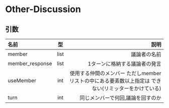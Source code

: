 # Other-Discussion

## 引数
|名前|型|説明|
|:--|:--:|--:|
|member|list|議論者の名前|
|member_response|list|1ターンに格納する議論者の発言|
|useMember|int|使用する仲間のメンバー  ただしmemberリストの中にある要素数以上指定は  できない(リミッターをかけている)|
|turn|int|同じメンバーで何回,議論を回すのか|
